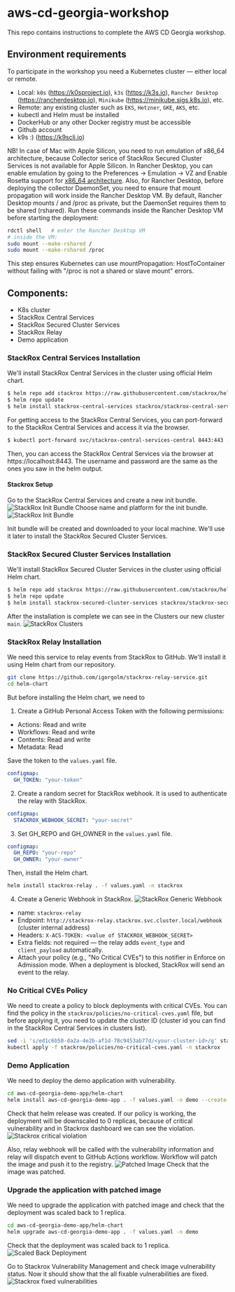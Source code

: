 # aws-cd-georgia-workshop
This repo contains instructions to complete the AWS CD Georgia workshop.

## Environment requirements

To participate in the workshop you need a Kubernetes cluster — either local or remote.

- Local: `k0s` (https://k0sproject.io), `k3s` (https://k3s.io), `Rancher Desktop` (https://rancherdesktop.io), `Minikube` (https://minikube.sigs.k8s.io), etc.
- Remote: any existing cluster such as `EKS`, `Hetzner`, `GKE`, `AKS`, etc.
- kubectl and Helm must be installed
- DockerHub or any other Docker registry must be accessible
- Github account
- k9s :) (https://k9scli.io)

NB! In case of Mac with Apple Silicon, you need to run emulation of x86_64 architecture, because Collector serice of StackRox Secured Cluster Services is not available for Apple Silicon.
In Rancher Desktop, you can enable emulation by going to the Preferences -> Emulation -> VZ and Enable Rosetta support for [x86_64 architecture](https://docs.rancherdesktop.io/ui/preferences/virtual-machine/emulation/). Also, for Rancher Desktop, before deploying the collector DaemonSet, you need to ensure that mount propagation will work inside the Rancher Desktop VM. By default, Rancher Desktop mounts / and /proc as private, but the DaemonSet requires them to be shared (rshared). Run these commands inside the Rancher Desktop VM before starting the deployment:
```bash
rdctl shell   # enter the Rancher Desktop VM
# inside the VM:
sudo mount --make-rshared /
sudo mount --make-rshared /proc
```
This step ensures Kubernetes can use mountPropagation: HostToContainer without failing with "/proc is not a shared or slave mount" errors.

## Components:
- K8s cluster
- StackRox Central Services
- StackRox Secured Cluster Services
- StackRox Relay
- Demo application


### StackRox Central Services Installation
We'll install StackRox Central Services in the cluster using official Helm chart.

```bash
$ helm repo add stackrox https://raw.githubusercontent.com/stackrox/helm-charts/main/opensource/
$ helm repo update
$ helm install stackrox-central-services stackrox/stackrox-central-services -f stackrox/central-services/values.yaml -n stackrox --create-namespace --version 400.8.4
```
For getting access to the StackRox Central Services, you can port-forward to the StackRox Central Services and access it via the browser.
```bash
$ kubectl port-forward svc/stackrox-central-services-central 8443:443 -n stackrox
```
Then, you can access the StackRox Central Services via the browser at https://localhost:8443. The username and password are the same as the ones you saw in the helm output.

#### Stackrox Setup
Go to the StackRox Central Services and create a new init bundle.
![StackRox Init Bundle](images/stackrox-init-bundle.png)
Choose name and platform for the init bundle.
![StackRox Init Bundle](images/stackrox-create-bundle.png)

Init bundle will be created and downloaded to your local machine. We'll use it later to install the StackRox Secured Cluster Services.

### StackRox Secured Cluster Services Installation
We'll install StackRox Secured Cluster Services in the cluster using official Helm chart.

```bash
$ helm repo add stackrox https://raw.githubusercontent.com/stackrox/helm-charts/main/opensource/
$ helm repo update
$ helm install stackrox-secured-cluster-services stackrox/stackrox-secured-cluster-services -f stackrox/secured-cluster-services/values.yaml  -f stackrox/secured-cluster-services/values-init-bundle.yaml -n stackrox --version 400.8.4
```

After the installation is complete we can see in the Clusters our new cluster `main`.
![StackRox Clusters](images/stackrox-clusters.png)

### StackRox Relay Installation
We need this service to relay events from StackRox to GitHub. We'll install it using Helm chart from our repository.
```bash
git clone https://github.com/igorgolm/stackrox-relay-service.git
cd helm-chart
```
But before installing the Helm chart, we need to
1. Create a GitHub Personal Access Token with the following permissions:
- Actions: Read and write
- Workflows: Read and write
- Contents: Read and write
- Metadata: Read

Save the token to the `values.yaml` file.
```yaml
configmap:
  GH_TOKEN: "your-token"
```

2. Create a random secret for StackRox webhook. It is used to authenticate the relay with StackRox.
```yaml
configmap:
  STACKROX_WEBHOOK_SECRET: "your-secret"
```
3. Set GH_REPO and GH_OWNER in the `values.yaml` file.
```yaml
configmap:
  GH_REPO: "your-repo"
  GH_OWNER: "your-owner"
```

Then, install the Helm chart.
```bash
helm install stackrox-relay . -f values.yaml -n stackrox
```

4. Create a Generic Webhook in StackRox.
![StackRox Generic Webhook](images/stackrox-generic-webhook.png)
- name: `stackrox-relay`
- Endpoint: `http://stackrox-relay.stackrox.svc.cluster.local/webhook` (cluster internal address)
- Headers: `X-ACS-TOKEN: <value of STACKROX_WEBHOOK_SECRET>`
- Extra fields: not required — the relay adds `event_type` and `client_payload` automatically.
- Attach your policy (e.g., "No Critical CVEs") to this notifier in Enforce on Admission mode. When a deployment is blocked, StackRox will send an event to the relay.

### No Critical CVEs Policy
We need to create a policy to block deployments with critical CVEs. You can find the policy in the `stackrox/policies/no-critical-cves.yaml` file, but before applying it, you need to update the cluster ID (cluster id you can find in the StackRox Central Services in clusters list).
```bash
sed -i 's/ed1c6b50-da2a-4e2b-af1d-78c9453ab77d/<your-cluster-id>/g' stackrox/policies/no-critical-cves.yaml
kubectl apply -f stackrox/policies/no-critical-cves.yaml -n stackrox
```

### Demo Application
We need to deploy the demo application with vulnerability.
```bash
cd aws-cd-georgia-demo-app/helm-chart
helm install aws-cd-georgia-demo-app . -f values.yaml -n demo --create-namespace
```

Check that helm release was created.
If our policy is working, the deployment will be downscaled to 0 replicas, because of critical vulnerability and in Stackrox dashboard we can see the violation.
![Stackrox critical violation](images/stackrox-policy-violations.png)

Also, relay webhook will be called with the vulnerability information and relay will dispatch event to GitHub Actions workflow. Workflow will patch the image and push it to the registry.
![Patched Image](images/github-patched-image.png)
Check that the image was patched.

### Upgrade the application with patched image
We need to upgrade the application with patched image and check that the deployment was scaled back to 1 replica.
```bash
cd aws-cd-georgia-demo-app/helm-chart
helm upgrade aws-cd-georgia-demo-app . -f values.yaml -n demo
```

Check that the deployment was scaled back to 1 replica.
![Scaled Back Deployment](images/github-scaled-back-deployment.png)

Go to Stackrox Vulnerability Management and check image vulnerability status. Now it should show that the all fixable vulnerabilities are fixed.
![Stackrox fixed vulnerabilities](images/stackrox-image-fixed.png)
